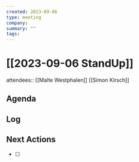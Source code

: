 ```yaml
---
created: 2023-09-06
type: meeting
company:
summary: ""
tags:
---
```


# [[2023-09-06 StandUp]]

attendees:: [[Malte Westphalen]] [[Simon Kirsch]]

## Agenda

## Log

## Next Actions

- [ ]
